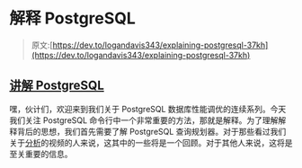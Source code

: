 # 解释 PostgreSQL

> 原文:[https://dev.to/logandavis343/explaining-postgresql-37kh](https://dev.to/logandavis343/explaining-postgresql-37kh)

## [讲解 PostgreSQL](https://www.smoothterminal.com/articles/explain)

嘿，伙计们，欢迎来到我们关于 PostgreSQL 数据库性能调优的连续系列。今天我们关注 PostgreSQL 命令行中一个非常重要的方法，那就是解释。为了理解解释背后的思想，我们首先需要了解 PostgreSQL 查询规划器。对于那些看过我们关于[分析](https://www.smoothterminal.com/articles/analyze)的视频的人来说，这其中的一些将是一个回顾。对于其他人来说，这将是至关重要的信息。